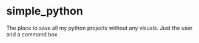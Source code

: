 # simple_python
The place to save all my python projects without any visuals.
Just the user and a command box
